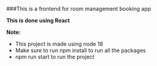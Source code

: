 ###This is a frontend for room management booking app

**This is done using React**

**Note:**

- This project is made using node 18
- Make sure to run npm install to run all the packages
- npm run start to run the project